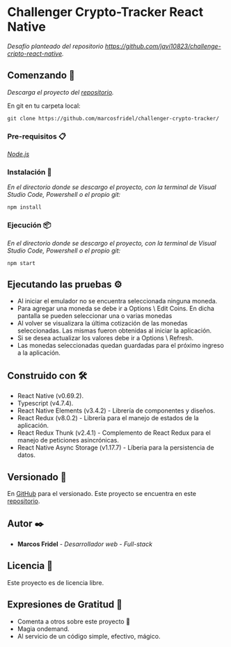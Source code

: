 # Challenger Crypto-Tracker React Native

_Desafío planteado del repositorio https://github.com/javi10823/challenge-cripto-react-native._

## Comenzando 🚀

_Descarga el proyecto del [repositorio](https://github.com/marcosfridel/challenger-crypto-tracker/)._

En git en tu carpeta local:
```
git clone https://github.com/marcosfridel/challenger-crypto-tracker/
```

### Pre-requisitos 📋

_[Node.js](https://nodejs.org)_


### Instalación 🔧

_En el directorio donde se descargo el proyecto, con la terminal de Visual Studio Code, Powershell o el propio git:_

```
npm install 
```

### Ejecución 📦

_En el directorio donde se descargo el proyecto, con la terminal de Visual Studio Code, Powershell o el propio git:_

```
npm start
```

## Ejecutando las pruebas ⚙️

* Al iniciar el emulador no se encuentra seleccionada ninguna moneda.
* Para agregar una moneda se debe ir a Options \ Edit Coins. En dicha pantalla se pueden seleccionar una o varias monedas
* Al volver se visualizara la última cotización de las monedas seleccionadas. Las mismas fueron obtenidas al iniciar la aplicación.
* Si se desea actualizar los valores debe ir a Options \ Refresh.
* Las monedas seleccionadas quedan guardadas para el próximo ingreso a la aplicación.

## Construido con 🛠️

* React Native (v0.69.2).
* Typescript (v4.7.4).
* React Native Elements (v3.4.2) - Librería de componentes y diseños.
* React Redux (v8.0.2) - Librería para el manejo de estados de la aplicación.
* React Redux Thunk (v2.4.1) - Complemento de React Redux para el manejo de peticiones asincrónicas.
* React Native Async Storage (v1.17.7) - Líberia para la persistencia de datos.

## Versionado 📌

En [GitHub](https://github.com) para el versionado. Este proyecto se encuentra en este [repositorio](https://github.com/marcosfridel/challenger-crypto-tracker/).

## Autor ✒️

* **Marcos Fridel** - *Desarrollador web - Full-stack*

## Licencia 📄

Este proyecto es de licencia libre.

## Expresiones de Gratitud 🎁

* Comenta a otros sobre este proyecto 📢
* Magia ondemand. 
* Al servicio de un código simple, efectivo, mágico. 
